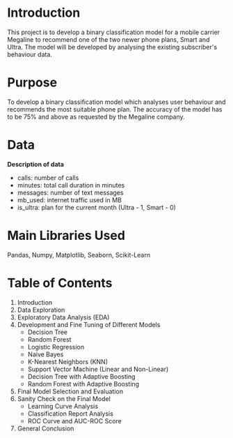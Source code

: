 # Introduction
This project is to develop a binary classification model for a mobile carrier Megaline to recommend one of the two newer phone plans, Smart and Ultra. The model will be developed by analysing the existing subscriber's behaviour data.

# Purpose
To develop a binary classification model which analyses user behaviour and recommends the most suitable phone plan. The accuracy of the model has to be 75% and above as requested by the Megaline company.

# Data
**Description of data**
- calls: number of calls
- minutes: total call duration in minutes
- messages: number of text messages
- mb_used: internet traffic used in MB
- is_ultra: plan for the current month (Ultra - 1, Smart - 0)

# Main Libraries Used
Pandas, Numpy, Matplotlib, Seaborn, Scikit-Learn

# Table of Contents
1. Introduction
2. Data Exploration
3. Exploratory Data Analysis (EDA)
4. Development and Fine Tuning of Different Models
   - Decision Tree
   - Random Forest
   - Logistic Regression
   - Naive Bayes
   - K-Nearest Neighbors (KNN)
   - Support Vector Machine (Linear and Non-Linear)
   - Decision Tree with Adaptive Boosting
   - Random Forest with Adaptive Boosting
5. Final Model Selection and Evaluation
6. Sanity Check on the Final Model
   - Learning Curve Analysis
   - Classification Report Analysis
   - ROC Curve and AUC-ROC Score
7. General Conclusion 
